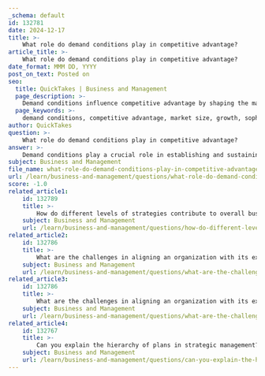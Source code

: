 ```yaml
---
_schema: default
id: 132781
date: 2024-12-17
title: >-
    What role do demand conditions play in competitive advantage?
article_title: >-
    What role do demand conditions play in competitive advantage?
date_format: MMM DD, YYYY
post_on_text: Posted on
seo:
  title: QuickTakes | Business and Management
  page_description: >-
    Demand conditions influence competitive advantage by shaping the market size, growth potential, sophistication of buyers, and the drive for innovation within industries, as outlined by Michael Porter's Diamond Model.
  page_keywords: >-
    demand conditions, competitive advantage, market size, growth, sophisticated demand, innovation, product improvement, Michael Porter, Diamond Model, competition, customer expectations, R&D, product differentiation, market strategy
author: QuickTakes
question: >-
    What role do demand conditions play in competitive advantage?
answer: >-
    Demand conditions play a crucial role in establishing and sustaining competitive advantage for companies, as outlined in Michael Porter's Diamond Model. These conditions refer to the nature and size of the domestic demand for an industry's products and services, which can significantly influence how companies create, market, and distribute their offerings.\n\n1. **Market Size and Growth**: Larger and growing domestic markets can support more intense competition among firms. This competition fosters innovation and efficiency, as companies strive to meet the demands of a larger customer base. When firms face pressure from a sophisticated and demanding local market, they are often compelled to innovate more rapidly and improve their product offerings.\n\n2. **Sophisticated Demand**: The presence of sophisticated demand conditions from local customers pushes companies to enhance their quality and innovate. Companies that cater to a demanding domestic market are likely to gain insights into future customer needs, which can be leveraged to expand into international markets. This proactive approach to meeting customer expectations can lead to a sustainable competitive advantage.\n\n3. **Innovation and Product Improvement**: Demand conditions drive companies to differentiate their products and services. When consumers expect higher quality or more advanced features, businesses are incentivized to invest in research and development, leading to continuous improvement and innovation. This cycle of innovation not only helps in retaining existing customers but also attracts new ones, further solidifying a company's market position.\n\n4. **Pressure to Compete**: As local sellers face increasing pressure from sophisticated buyers, their competitive advantage escalates. This dynamic encourages firms to seek out the toughest competitors and most demanding customers, which can lead to a more robust competitive environment that benefits the industry as a whole.\n\nIn summary, demand conditions are integral to competitive advantage as they influence the level of competition, drive innovation, and shape the strategic direction of companies. By understanding and responding to these conditions, businesses can enhance their competitiveness both domestically and internationally.
subject: Business and Management
file_name: what-role-do-demand-conditions-play-in-competitive-advantage.md
url: /learn/business-and-management/questions/what-role-do-demand-conditions-play-in-competitive-advantage
score: -1.0
related_article1:
    id: 132789
    title: >-
        How do different levels of strategies contribute to overall business success?
    subject: Business and Management
    url: /learn/business-and-management/questions/how-do-different-levels-of-strategies-contribute-to-overall-business-success
related_article2:
    id: 132786
    title: >-
        What are the challenges in aligning an organization with its external environment?
    subject: Business and Management
    url: /learn/business-and-management/questions/what-are-the-challenges-in-aligning-an-organization-with-its-external-environment
related_article3:
    id: 132786
    title: >-
        What are the challenges in aligning an organization with its external environment?
    subject: Business and Management
    url: /learn/business-and-management/questions/what-are-the-challenges-in-aligning-an-organization-with-its-external-environment
related_article4:
    id: 132767
    title: >-
        Can you explain the hierarchy of plans in strategic management?
    subject: Business and Management
    url: /learn/business-and-management/questions/can-you-explain-the-hierarchy-of-plans-in-strategic-management
---
```


&nbsp;